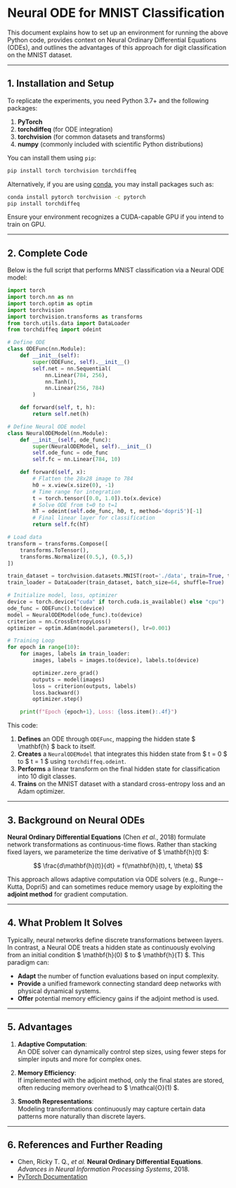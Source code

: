 

# Neural ODE for MNIST Classification

This document explains how to set up an environment for running the above Python code, provides context on Neural Ordinary Differential Equations (ODEs), and outlines the advantages of this approach for digit classification on the MNIST dataset.

---

## 1. Installation and Setup

To replicate the experiments, you need Python 3.7+ and the following packages:

1. **PyTorch**  
2. **torchdiffeq** (for ODE integration)
3. **torchvision** (for common datasets and transforms)
4. **numpy** (commonly included with scientific Python distributions)

You can install them using `pip`:

```bash
pip install torch torchvision torchdiffeq
```

Alternatively, if you are using [conda](https://docs.conda.io/projects/conda/en/latest/user-guide/install/index.html), you may install packages such as:

```bash
conda install pytorch torchvision -c pytorch
pip install torchdiffeq
```

Ensure your environment recognizes a CUDA-capable GPU if you intend to train on GPU.

---

## 2. Complete Code

Below is the full script that performs MNIST classification via a Neural ODE model:

```python
import torch
import torch.nn as nn
import torch.optim as optim
import torchvision
import torchvision.transforms as transforms
from torch.utils.data import DataLoader
from torchdiffeq import odeint

# Define ODE
class ODEFunc(nn.Module):
    def __init__(self):
        super(ODEFunc, self).__init__()
        self.net = nn.Sequential(
            nn.Linear(784, 256),
            nn.Tanh(),
            nn.Linear(256, 784)
        )

    def forward(self, t, h):
        return self.net(h)

# Define Neural ODE model
class NeuralODEModel(nn.Module):
    def __init__(self, ode_func):
        super(NeuralODEModel, self).__init__()
        self.ode_func = ode_func
        self.fc = nn.Linear(784, 10)

    def forward(self, x):
        # Flatten the 28x28 image to 784
        h0 = x.view(x.size(0), -1)
        # Time range for integration
        t = torch.tensor([0.0, 1.0]).to(x.device)
        # Solve ODE from t=0 to t=1
        hT = odeint(self.ode_func, h0, t, method='dopri5')[-1]
        # Final linear layer for classification
        return self.fc(hT)

# Load data
transform = transforms.Compose([
    transforms.ToTensor(),
    transforms.Normalize((0.5,), (0.5,))
])

train_dataset = torchvision.datasets.MNIST(root='./data', train=True, transform=transform, download=True)
train_loader = DataLoader(train_dataset, batch_size=64, shuffle=True)

# Initialize model, loss, optimizer
device = torch.device("cuda" if torch.cuda.is_available() else "cpu")
ode_func = ODEFunc().to(device)
model = NeuralODEModel(ode_func).to(device)
criterion = nn.CrossEntropyLoss()
optimizer = optim.Adam(model.parameters(), lr=0.001)

# Training Loop
for epoch in range(10):
    for images, labels in train_loader:
        images, labels = images.to(device), labels.to(device)

        optimizer.zero_grad()
        outputs = model(images)
        loss = criterion(outputs, labels)
        loss.backward()
        optimizer.step()

    print(f"Epoch {epoch+1}, Loss: {loss.item():.4f}")
```

This code:
1. **Defines** an ODE through `ODEFunc`, mapping the hidden state $ \mathbf{h} $ back to itself.
2. **Creates** a `NeuralODEModel` that integrates this hidden state from $ t = 0 $ to $ t = 1 $ using `torchdiffeq.odeint`.
3. **Performs** a linear transform on the final hidden state for classification into 10 digit classes.
4. **Trains** on the MNIST dataset with a standard cross-entropy loss and an Adam optimizer.

---

## 3. Background on Neural ODEs

**Neural Ordinary Differential Equations** (Chen *et al.*, 2018) formulate network transformations as continuous-time flows. Rather than stacking fixed layers, we parameterize the time derivative of $ \mathbf{h}(t) $:

$$
\frac{d\mathbf{h}(t)}{dt} = f(\mathbf{h}(t), t, \theta)
$$

This approach allows adaptive computation via ODE solvers (e.g., Runge--Kutta, Dopri5) and can sometimes reduce memory usage by exploiting the **adjoint method** for gradient computation.

---

## 4. What Problem It Solves

Typically, neural networks define discrete transformations between layers. In contrast, a Neural ODE treats a hidden state as continuously evolving from an initial condition $ \mathbf{h}(0) $ to $ \mathbf{h}(T) $. This paradigm can:
- **Adapt** the number of function evaluations based on input complexity.
- **Provide** a unified framework connecting standard deep networks with physical dynamical systems.
- **Offer** potential memory efficiency gains if the adjoint method is used.

---

## 5. Advantages

1. **Adaptive Computation**:  
   An ODE solver can dynamically control step sizes, using fewer steps for simpler inputs and more for complex ones.

2. **Memory Efficiency**:  
   If implemented with the adjoint method, only the final states are stored, often reducing memory overhead to $ \mathcal{O}(1) $.

3. **Smooth Representations**:  
   Modeling transformations continuously may capture certain data patterns more naturally than discrete layers.

---

## 6. References and Further Reading

- Chen, Ricky T. Q., *et al.* **Neural Ordinary Differential Equations**. *Advances in Neural Information Processing Systems*, 2018.  
- [PyTorch Documentation](https://pytorch.org/docs/stable/)  
